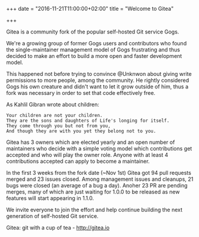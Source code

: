 +++
date = "2016-11-21T11:00:00+02:00"
title = "Welcome to Gitea"

+++

Gitea is a community fork of the popular self-hosted Git service Gogs.

We're a growing group of former Gogs users and contributors who found
the single-maintainer management model of Gogs frustrating and thus
decided to make an effort to build a more open and faster development
model.

This happened not before trying to convince @Unknwon about giving
write permissions to more people, among the community. He rightly
considered Gogs his own creature and didn't want to let it grow
outside of him, thus a fork was necessary in order to set that
code effectively free.

As Kahlil Gibran wrote about children:

    Your children are not your children.
    They are the sons and daughters of Life's longing for itself.
    They come through you but not from you,
    And though they are with you yet they belong not to you.

Gitea has 3 owners which are elected yearly and an open number
of maintainers who decide with a simple voting model which
contributions get accepted and who will play the owner role.
Anyone with at least 4 contributions accepted can apply to become
a maintainer.

In the first 3 weeks from the fork date (~Nov 1st) Gitea got
94 pull requests merged and 23 issues closed. Among management
issues and cleanups, 21 bugs were closed (an average of a bug a day).
Anoher 23 PR are pending merges, many of which are just waiting
for 1.0.0 to be released as new features will start appearing
in 1.1.0.

We invite everyone to join the effort and help continue building
the next generation of self-hosted Git service.

Gitea: git with a cup of tea - http://gitea.io
